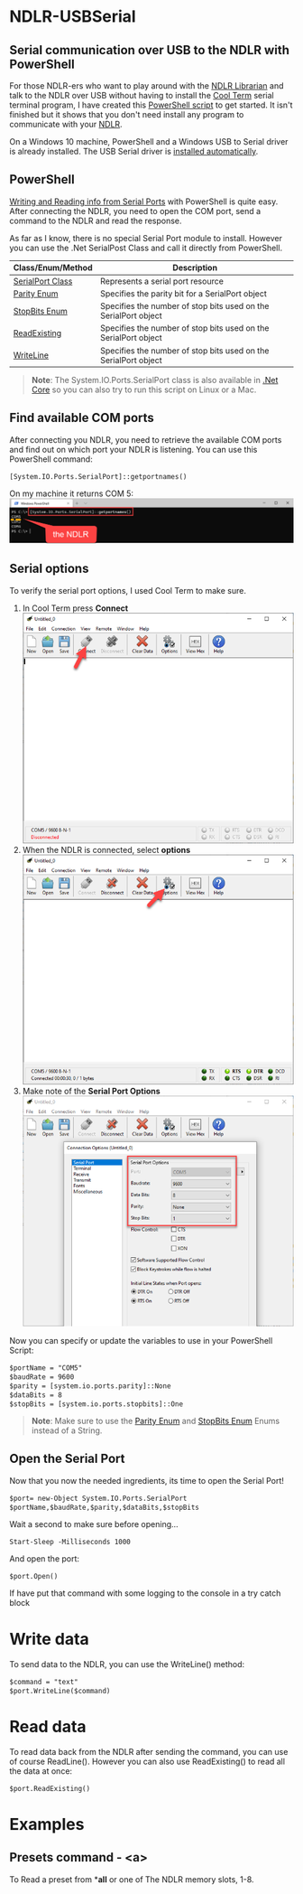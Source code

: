 # NDLR-USBSerial
## Serial communication over USB to the NDLR with PowerShell

For those NDLR-ers who want to play around with the [NDLR Librarian](https://github.com/Barilium8/The-NDLR-Librarian) and talk to the NDLR over USB without having to install the [Cool Term](https://github.com/Barilium8/The-NDLR-Librarian/wiki/0) serial terminal program, I have created this [PowerShell script](NDLRUSBSerial.ps1) to get started. It isn't finished but it shows that you don't need install any program to communicate with your [NDLR](https://conductivelabs.com/). 

On a Windows 10 machine, PowerShell and a Windows USB to Serial driver is already installed. The USB Serial driver is [installed automatically](https://docs.microsoft.com/en-us/windows-hardware/drivers/usbcon/usb-driver-installation-based-on-compatible-ids).

## PowerShell 
[Writing and Reading info from Serial Ports](https://devblogs.microsoft.com/powershell/writing-and-reading-info-from-serial-ports/) with PowerShell is quite easy. After connecting the NDLR, you need to open the COM port, send a command to the NDLR and read the response.

As far as I know, there is no special Serial Port module to install. However you can use the .Net SerialPost Class and call it directly from PowerShell.

| Class/Enum/Method | Description |
| - | - |
| [SerialPort Class](https://docs.microsoft.com/en-us/dotnet/api/system.io.ports.serialport) | Represents a serial port resource |
| [Parity Enum](https://docs.microsoft.com/en-us/dotnet/api/system.io.ports.parity) | Specifies the parity bit for a SerialPort object |
| [StopBits Enum](https://docs.microsoft.com/en-us/dotnet/api/system.io.ports.stopbits) | Specifies the number of stop bits used on the SerialPort object |
| [ReadExisting](https://docs.microsoft.com/en-us/dotnet/api/system.io.ports.serialport.readexisting) | Specifies the number of stop bits used on the SerialPort object |
| [WriteLine](https://docs.microsoft.com/en-us/dotnet/api/system.io.ports.serialport.writeline) | Specifies the number of stop bits used on the SerialPort object |

> **Note**: The System.IO.Ports.SerialPort class is also available in [.Net Core](https://www.nuget.org/packages/System.IO.Ports/) so you can also try to run this script on Linux or a Mac.

## Find available COM ports
After connecting you NDLR, you need to retrieve the available COM ports and find out on which port your NDLR is listening. You can use this PowerShell command:
```
[System.IO.Ports.SerialPort]::getportnames()
```
On my machine it returns COM 5:
![GetPortNames](images/getportnames.png)

## Serial options
To verify the serial port options, I used Cool Term to make sure.
</br>
1. In Cool Term press **Connect**
![CoolTerm_Connect](images/coolterm_connect.png)
1. When the NDLR is connected, select **options**
![CoolTerm_Connected](images/coolterm_connected.png)
1. Make note of the **Serial Port Options**
![CoolTerm_Options](images/coolterm_options.png)

Now you can specify or update the variables to use in your PowerShell Script:
```
$portName = "COM5"
$baudRate = 9600
$parity = [system.io.ports.parity]::None
$dataBits = 8
$stopBits = [system.io.ports.stopbits]::One
```
> **Note**: Make sure to use the [Parity Enum](https://docs.microsoft.com/en-us/dotnet/api/system.io.ports.parity) and [StopBits Enum](https://docs.microsoft.com/en-us/dotnet/api/system.io.ports.stopbits) Enums instead of a String.

## Open the Serial Port
Now that you now the needed ingredients, its time to open the Serial Port!
```
$port= new-Object System.IO.Ports.SerialPort $portName,$baudRate,$parity,$dataBits,$stopBits
```

Wait a second to make sure before opening...
```
Start-Sleep -Milliseconds 1000
```
And open the port:
```
$port.Open()
```
If have put that command with some logging to the console in a try catch block

# Write data
To send data to the NDLR, you can use the WriteLine() method:
```
$command = "text"
$port.WriteLine($command)
```

# Read data
To read data back from the NDLR after sending the command, you can use of course ReadLine(). However you can also use ReadExisting() to read all the data at once:
```
$port.ReadExisting()
```

# Examples
## Presets command - \<a\>
To Read a preset from ***all** or one of The NDLR memory slots, 1-8.
